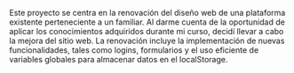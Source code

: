 Este proyecto se centra en la renovación del diseño web de una plataforma existente perteneciente a un familiar. Al darme cuenta de la oportunidad de aplicar los conocimientos adquiridos durante mi curso, decidí llevar a cabo la mejora del sitio web. La renovación incluye la implementación de nuevas funcionalidades, tales como logins, formularios y el uso eficiente de variables globales para almacenar datos en el localStorage.
